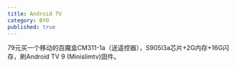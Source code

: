 ```yaml
---
title: Android TV
category: BYO
published: true
---
```


79元买一个移动的百魔盒CM311-1a（送遥控器），S905l3a芯片+2G内存+16G闪存，刷Android TV 9 (Minislimtv)固件。

